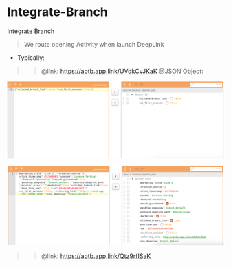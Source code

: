 # Integrate-Branch
Integrate Branch

> We route opening Activity when launch DeepLink
- Typically:
>>  @link: https://aotb.app.link/UVdkCvJKaK
>> @JSON Object:
<p align="center">
  <img src="https://github.com/danisluis6/Integrate-Branch/blob/lorence_level2/x1.png">
</p>
<p align="center">
  <img src="https://github.com/danisluis6/Integrate-Branch/blob/lorence_level2/x2.png">
</p>


>> @link: https://aotb.app.link/Qtz9rfISaK